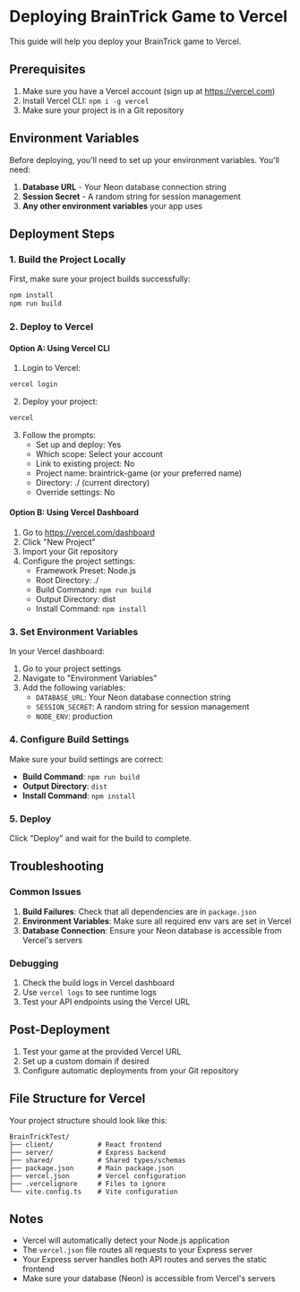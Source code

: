 # Deploying BrainTrick Game to Vercel

This guide will help you deploy your BrainTrick game to Vercel.

## Prerequisites

1. Make sure you have a Vercel account (sign up at https://vercel.com)
2. Install Vercel CLI: `npm i -g vercel`
3. Make sure your project is in a Git repository

## Environment Variables

Before deploying, you'll need to set up your environment variables. You'll need:

1. **Database URL** - Your Neon database connection string
2. **Session Secret** - A random string for session management
3. **Any other environment variables** your app uses

## Deployment Steps

### 1. Build the Project Locally

First, make sure your project builds successfully:

```bash
npm install
npm run build
```

### 2. Deploy to Vercel

#### Option A: Using Vercel CLI

1. Login to Vercel:
```bash
vercel login
```

2. Deploy your project:
```bash
vercel
```

3. Follow the prompts:
   - Set up and deploy: Yes
   - Which scope: Select your account
   - Link to existing project: No
   - Project name: braintrick-game (or your preferred name)
   - Directory: ./ (current directory)
   - Override settings: No

#### Option B: Using Vercel Dashboard

1. Go to https://vercel.com/dashboard
2. Click "New Project"
3. Import your Git repository
4. Configure the project settings:
   - Framework Preset: Node.js
   - Root Directory: ./
   - Build Command: `npm run build`
   - Output Directory: dist
   - Install Command: `npm install`

### 3. Set Environment Variables

In your Vercel dashboard:

1. Go to your project settings
2. Navigate to "Environment Variables"
3. Add the following variables:
   - `DATABASE_URL`: Your Neon database connection string
   - `SESSION_SECRET`: A random string for session management
   - `NODE_ENV`: production

### 4. Configure Build Settings

Make sure your build settings are correct:

- **Build Command**: `npm run build`
- **Output Directory**: `dist`
- **Install Command**: `npm install`

### 5. Deploy

Click "Deploy" and wait for the build to complete.

## Troubleshooting

### Common Issues

1. **Build Failures**: Check that all dependencies are in `package.json`
2. **Environment Variables**: Make sure all required env vars are set in Vercel
3. **Database Connection**: Ensure your Neon database is accessible from Vercel's servers

### Debugging

1. Check the build logs in Vercel dashboard
2. Use `vercel logs` to see runtime logs
3. Test your API endpoints using the Vercel URL

## Post-Deployment

1. Test your game at the provided Vercel URL
2. Set up a custom domain if desired
3. Configure automatic deployments from your Git repository

## File Structure for Vercel

Your project structure should look like this:

```
BrainTrickTest/
├── client/           # React frontend
├── server/           # Express backend
├── shared/           # Shared types/schemas
├── package.json      # Main package.json
├── vercel.json       # Vercel configuration
├── .vercelignore     # Files to ignore
└── vite.config.ts    # Vite configuration
```

## Notes

- Vercel will automatically detect your Node.js application
- The `vercel.json` file routes all requests to your Express server
- Your Express server handles both API routes and serves the static frontend
- Make sure your database (Neon) is accessible from Vercel's servers 